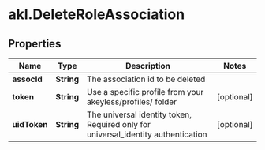 # akl.DeleteRoleAssociation

## Properties

Name | Type | Description | Notes
------------ | ------------- | ------------- | -------------
**assocId** | **String** | The association id to be deleted | 
**token** | **String** | Use a specific profile from your akeyless/profiles/ folder | [optional] 
**uidToken** | **String** | The universal identity token, Required only for universal_identity authentication | [optional] 


